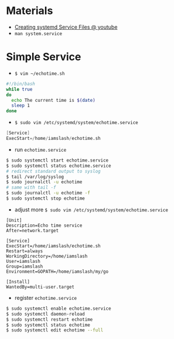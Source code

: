 # Materials

* [Creating systemd Service Files @ youtube](https://www.youtube.com/watch?v=fYQBvjYQ63U)
* `man system.service`

# Simple Service

* `$ vim ~/echotime.sh`

```bash
#!/bin/bash
while true
do
  echo The current time is $(date)
  sleep 1
done
```

* `$ sudo vim /etc/systemd/system/echotime.service`

```s
[Service]
ExecStart=/home/iamslash/echotime.sh
```

* run `echotime.service`

```bash
$ sudo systemctl start echotime.service
$ sudo systemctl status echotime.service
# redirect standard output to syslog
$ tail /var/log/syslog
$ sudo journalctl -u echotime
# same with tail -f
$ sudo journalctl -u echotime -f
$ sudo systemctl stop echotime
```

* adjust more `$ sudo vim /etc/systemd/system/echotime.service`

```
[Unit]
Description=Echo time service
After=network.target

[Service]
ExecStart=/home/iamslash/echotime.sh
Restart=always
WorkingDirectory=/home/iamslash
User=iamslash
Group=iamslash
Environment=GOPATH=/home/iamslash/my/go

[Install]
WantedBy=multi-user.target
```

* register `echotime.service`

```bash
$ sudo systemctl enable echotime.service
$ sudo systemctl daemon-reload
$ sudo systemctl restart echotime
$ sudo systemctl status echotime
$ sudo systemctl edit echotime --full
```